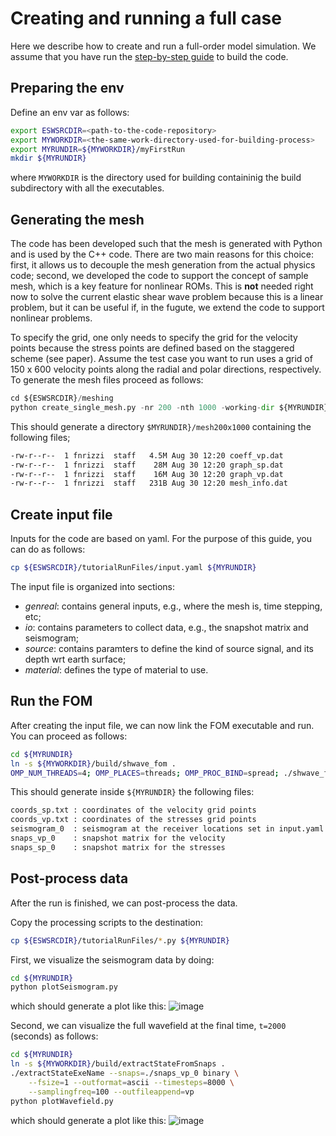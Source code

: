
# Creating and running a full case
Here we describe how to create and run a full-order model simulation.
We assume that you have run the [step-by-step guide](./docs/build.md) to build the code.

## Preparing the env
Define an env var as follows:
```bash
export ESWSRCDIR=<path-to-the-code-repository>
export MYWORKDIR=<the-same-work-directory-used-for-building-process>
export MYRUNDIR=${MYWORKDIR}/myFirstRun
mkdir ${MYRUNDIR}
```
where `MYWORKDIR` is the directory used for building containinig the
build subdirectory with all the executables.


## Generating the mesh
The code has been developed such that the mesh is generated with Python
and is used by the C++ code. There are two main reasons for this choice:
first, it allows us to decouple the mesh generation from the actual physics code;
second, we developed the code to support the concept of sample mesh,
which is a key feature for nonlinear ROMs. This is **not** needed right now
to solve the current elastic shear wave problem because this is a linear problem,
but it can be useful if, in the fugute, we extend the code to support nonlinear problems.

To specify the grid, one only needs to specify the grid for the velocity points because
the stress points are defined based on the staggered scheme (see paper).
Assume the test case you want to run uses a grid of 150 x 600 velocity points
along the radial and polar directions, respectively.
To generate the mesh files proceed as follows:
```python
cd ${ESWSRCDIR}/meshing
python create_single_mesh.py -nr 200 -nth 1000 -working-dir ${MYRUNDIR}
```
This should generate a directory `$MYRUNDIR}/mesh200x1000`
containing the following files;
```bash
-rw-r--r--  1 fnrizzi  staff   4.5M Aug 30 12:20 coeff_vp.dat
-rw-r--r--  1 fnrizzi  staff    28M Aug 30 12:20 graph_sp.dat
-rw-r--r--  1 fnrizzi  staff    16M Aug 30 12:20 graph_vp.dat
-rw-r--r--  1 fnrizzi  staff   231B Aug 30 12:20 mesh_info.dat
```

## Create input file
Inputs for the code are based on yaml.
For the purpose of this guide, you can do as follows:
```bash
cp ${ESWSRCDIR}/tutorialRunFiles/input.yaml ${MYRUNDIR}
```
The input file is organized into sections:
- *genreal*: contains general inputs, e.g., where the mesh is, time stepping, etc;
- *io*: contains parameters to collect data, e.g., the snapshot matrix and seismogram;
- *source*: contains paramters to define the kind of source signal, and its depth wrt earth surface;
- *material*: defines the type of material to use.


## Run the FOM
After creating the input file, we can now link the FOM executable and run.
You can proceed as follows:
```bash
cd ${MYRUNDIR}
ln -s ${MYWORKDIR}/build/shwave_fom .
OMP_NUM_THREADS=4; OMP_PLACES=threads; OMP_PROC_BIND=spread; ./shwave_fom input.yaml
```
This should generate inside `${MYRUNDIR}` the following files:
```bash
coords_sp.txt : coordinates of the velocity grid points
coords_vp.txt : coordinates of the stresses grid points
seismogram_0  : seismogram at the receiver locations set in input.yaml
snaps_vp_0    : snapshot matrix for the velocity
snaps_sp_0    : snapshot matrix for the stresses
```

## Post-process data
After the run is finished, we can post-process the data.

Copy the processing scripts to the destination:
```bash
cp ${ESWSRCDIR}/tutorialRunFiles/*.py ${MYRUNDIR}
```

First, we visualize the seismogram data by doing:
```bash
cd ${MYRUNDIR}
python plotSeismogram.py
```
which should generate a plot like this:
![image](https://github.com/fnrizzi/ElasticShearWaves/blob/master/tutorialRunFiles/seismogram.png)

Second, we can visualize the full wavefield at the final time, `t=2000` (seconds) as follows:
```bash
cd ${MYRUNDIR}
ln -s ${MYWORKDIR}/build/extractStateFromSnaps .
./extractStateExeName --snaps=./snaps_vp_0 binary \
	--fsize=1 --outformat=ascii --timesteps=8000 \
	--samplingfreq=100 --outfileappend=vp
python plotWavefield.py
```
which should generate a plot like this:
![image](https://github.com/fnrizzi/ElasticShearWaves/blob/master/tutorialRunFiles/wavefield.png)
